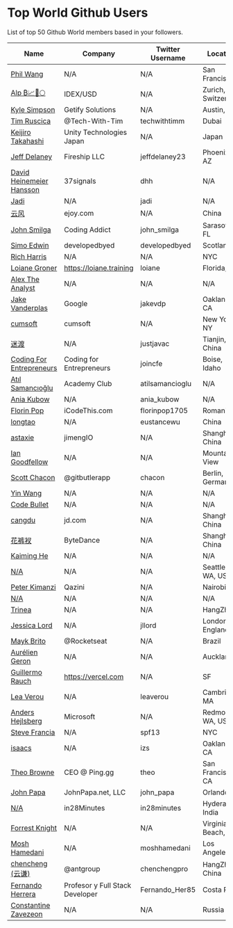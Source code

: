 # Top World Github Users

List of top 50 Github World members based in your followers.

<!-- START TOP USERS -->
| Name | Company | Twitter Username | Location | Repositories |
|------|---------|------------------|----------|--------------|
| [Phil Wang](https://github.com/lucidrains) | N/A | N/A | San Francisco | 360 |
| [Alp ₿📈🚀🌕](https://github.com/IDouble) | IDEX/USD | N/A | Zurich, Switzerland | 61 |
| [Kyle Simpson](https://github.com/getify) | Getify Solutions | N/A | Austin, TX | 73 |
| [Tim Ruscica](https://github.com/techwithtim) | @Tech-With-Tim  | techwithtimm | Dubai | 209 |
| [Keijiro Takahashi](https://github.com/keijiro) | Unity Technologies Japan | N/A | Japan | 880 |
| [Jeff Delaney](https://github.com/codediodeio) | Fireship LLC | jeffdelaney23 | Phoenix, AZ | 65 |
| [David Heinemeier Hansson](https://github.com/dhh) | 37signals | dhh | N/A | 4 |
| [Jadi](https://github.com/jadijadi) | N/A | jadi | N/A | 98 |
| [云风](https://github.com/cloudwu) | ejoy.com | N/A | China | 140 |
| [John Smilga](https://github.com/john-smilga) | Coding Addict | john_smilga | Sarasota, FL | 259 |
| [Simo Edwin](https://github.com/developedbyed) | developedbyed | developedbyed | Scotland | 20 |
| [Rich Harris](https://github.com/Rich-Harris) | N/A | N/A | NYC | 391 |
| [Loiane Groner](https://github.com/loiane) | https://loiane.training | loiane | Florida, US | 219 |
| [Alex The Analyst](https://github.com/AlexTheAnalyst) | N/A | N/A | N/A | 15 |
| [Jake Vanderplas](https://github.com/jakevdp) | Google | jakevdp | Oakland CA | 239 |
| [cumsoft](https://github.com/cumsoft) | cumsoft | N/A | New York, NY | 8 |
| [迷渡](https://github.com/justjavac) | N/A | justjavac | Tianjin, China | 413 |
| [Coding For Entrepreneurs](https://github.com/codingforentrepreneurs) | Coding for Entrepreneurs | joincfe | Boise, Idaho | 219 |
| [Atıl Samancıoğlu](https://github.com/atilsamancioglu) | Academy Club | atilsamancioglu | N/A | 520 |
| [Ania Kubow](https://github.com/kubowania) | N/A | ania_kubow | N/A | 136 |
| [Florin Pop](https://github.com/florinpop17) | iCodeThis.com | florinpop1705 | Romania | 99 |
| [longtao](https://github.com/eust-w) | N/A | eustancewu | China | 152 |
| [astaxie](https://github.com/astaxie) | jimengIO | N/A | Shanghai, China | 83 |
| [Ian Goodfellow](https://github.com/goodfeli) | N/A | N/A | Mountain View | 18 |
| [Scott Chacon](https://github.com/schacon) | @gitbutlerapp  | chacon | Berlin, Germany | 223 |
| [Yin Wang](https://github.com/yinwang0) | N/A | N/A | N/A | 19 |
| [Code Bullet](https://github.com/Code-Bullet) | N/A | N/A | N/A | 25 |
| [cangdu](https://github.com/bailicangdu) | jd.com | N/A | Shanghai, China | 22 |
| [花裤衩](https://github.com/PanJiaChen) | ByteDance | N/A | Shanghai, China | 72 |
| [Kaiming He](https://github.com/KaimingHe) | N/A | N/A | N/A | 2 |
| [N/A](https://github.com/vczh) | N/A | N/A | Seattle, WA, USA | 13 |
| [Peter Kimanzi](https://github.com/peter-kimanzi) | Qazini | N/A | Nairobi | 117 |
| [N/A](https://github.com/AUTOMATIC1111) | N/A | N/A | N/A | 43 |
| [Trinea](https://github.com/Trinea) | N/A | N/A | HangZhou | 24 |
| [Jessica Lord](https://github.com/jlord) | N/A | jllord | London, England | 171 |
| [Mayk Brito](https://github.com/maykbrito) | @Rocketseat  | N/A | Brazil | 146 |
| [Aurélien Geron](https://github.com/ageron) | N/A | N/A | Auckland | 88 |
| [Guillermo Rauch](https://github.com/rauchg) | https://vercel.com | N/A | SF | 138 |
| [Lea Verou](https://github.com/LeaVerou) | N/A | leaverou | Cambridge, MA | 101 |
| [Anders Hejlsberg](https://github.com/ahejlsberg) | Microsoft | N/A | Redmond, WA, USA | 4 |
| [Steve Francia](https://github.com/spf13) | N/A | spf13 | NYC | 112 |
| [isaacs](https://github.com/isaacs) | N/A | izs | Oakland CA | 470 |
| [Theo Browne](https://github.com/t3dotgg) | CEO @ Ping.gg | theo | San Francisco, CA | 123 |
| [John Papa](https://github.com/johnpapa) | JohnPapa.net, LLC | john_papa | Orlando, FL | 152 |
| [N/A](https://github.com/in28minutes) | in28Minutes | in28minutes | Hyderabad, India | 104 |
| [Forrest Knight](https://github.com/ForrestKnight) | N/A | N/A | Virginia Beach, VA | 39 |
| [Mosh Hamedani](https://github.com/mosh-hamedani) | N/A | moshhamedani | Los Angeles | 31 |
| [chencheng (云谦)](https://github.com/sorrycc) | @antgroup | chenchengpro | HangZhou, China | 239 |
| [Fernando Herrera](https://github.com/Klerith) | Profesor y Full Stack Developer | Fernando_Her85 | Costa Rica | 551 |
| [Constantine Zavezeon](https://github.com/Kwynto) | N/A | N/A | Russia | 17 |
<!-- END TOP USERS -->
